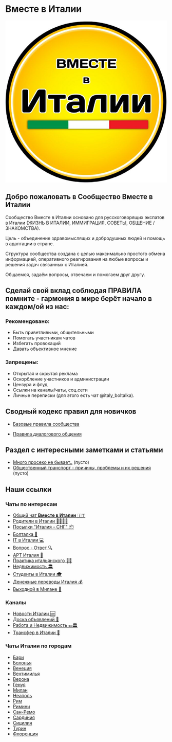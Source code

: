 
# Вместе в Италии

![logo](/vmestevitalii_logo1.jpg)


## Добро пожаловать в Сообщество Вместе в Италии

Сообщество Вместе в Италии основано для русскоговорящих экспатов в Италии (ЖИЗНЬ В ИТАЛИИ, ИММИГРАЦИЯ, СОВЕТЫ, ОБЩЕНИЕ / ЗНАКОМСТВА).

Цель - объединение здравомыслящих и добродушных людей и помощь в адаптации в стране.

Структура сообщества создана с целью максимально простого обмена информацией, оперативного реагирования на любые вопросы и решения задач связанных с Италией.

Общаемся, задаём вопросы, отвечаем и помогаем друг другу.


## Сделай свой вклад соблюдая ПРАВИЛА помните - гармония в мире берёт начало в каждом/ой из нас: 

### Рекомендовано:

* Быть приветливыми, общительными
* Помогать участникам чатов
* Избегать провокаций
* Давать объективное мнение

### Запрещены:

* Открытая и скрытая реклама 
* Оскорбление участников и администрации 
* Цензура и флуд 
* Ссылки на каналы/чаты, соц.сети
* Личные переписки (для этого есть чат @italy_boltalka).




## Сводный кодекс правил для новичков

* [Базовые правила сообщества](rules_basic)

* [Правила диалогового общения](/rules_dialogue)


## Раздел с интересными заметками и статьями

* [Много просеко не бывает..](#) (пусто)
* [Общественный транспорт - причины, проблемы и их решения](#) (пусто)


## Наши ссылки

### Чаты по интересам

* [Общий чат **Вместе в Италии** 🇮🇹](https://telegram.im/@vmestevitalii?lang=ru)
* [Родители в Италии 👨‍👩‍👧‍👦](https://t.me/roditelivitalii)
* [Посылки "Италия - СНГ" 📦](https://t.me/vam_posulka)
* [Болталка 🔞](https://t.me/italy_boltalka)
* [IT в Италии 💻](https://t.me/+MEYiThVD3hVlNTI0)
* [Вопрос - Ответ 🔍 ](https://t.me/italy_info)
* [АРТ Италия 🎨](https://t.me/+f8mxWCI1j0E3NWJk)
* [Практика итальянского 👨‍🏫](https://t.me/pratichiamoitaliano)
* [Недвижимость 🏛](https://t.me/italy_dom)
* [Студенты в Италии 🎓](https://t.me/snginitaly2022)
* [Денежные переводы Италия 💰](https://t.me/evro_rybli)
* [Выходной в Милане 🔅](https://t.me/Milan_otdix)

### Каналы

* [Новости Италии 🆕](https://t.me/Italy_tg)
* [Доска объявлений 📢](https://t.me/italy_ads)
* [Работа и Недвижимость 💶🏛](https://t.me/italia_rabota)
* [Трансфер в Италии 🚕](https://t.me/transfermilan)

### Чаты Италии по городам

* [Бари](https://t.me/Bari_4at)
* [Болонья](https://t.me/bologna_4at)
* [Венеция](https://t.me/+rJQuCxaEx71jOTE6)
* [Вентимилья](https://t.me/+gNjTtGrY7T9kM2Y6)
* [Верона](https://t.me/+QQp4erzL7J0yNzZi)
* [Генуя](https://t.me/+hNIQhASbvE01MjMy)
* [Милан](https://t.me/Milan_4at)
* [Неаполь](https://t.me/napoli_4at)
* [Рим](https://t.me/Rim_4at)
* [Римини](https://t.me/+rkCBnfXopntmNGYy)
* [Сан-Ремо](https://t.me/Sanremo_4at)
* [Сардиния](https://t.me/+PI3-FRrDl9U2MDBk)
* [Сицилия](https://t.me/Sicilia_4at)
* [Турин](https://t.me/+bpgaL8LcbY8xMWZi)
* [Флоренция](https://t.me/+h4sP7osmKKtkNDVi)
